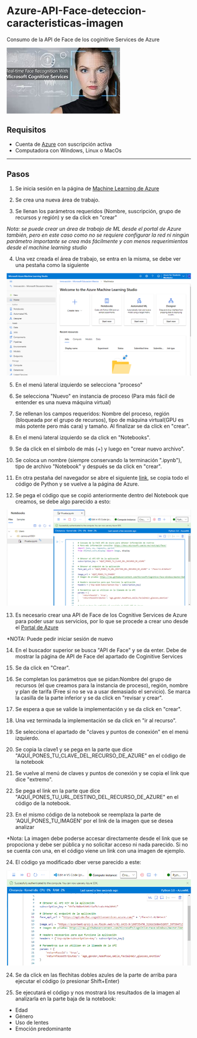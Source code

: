 # Azure-API-Face-deteccion-caracteristicas-imagen
Consumo de la API de Face de los coginitive Services de Azure

![Logo de Face Cognitive](https://github.com/AlanAlvaradoR/Azure-API-Face-deteccion-caracteristicas-imagen/blob/main/imagenes/FaceDetectionAzure.jpg)

## Requisitos

- Cuenta de [Azure](https://portal.azure.com/) con suscripción activa
- Computadora con Windows, Linux o MacOs

---------------------------------------------------------

## Pasos

1. Se inicia sesión en la página de [Machine Learning de Azure](https://ml.azure.com/home)

2. Se crea una nueva área de trabajo.

3. Se llenan los parámetros requeridos (Nombre, suscripción, grupo de recursos y región) y se da click en "crear"

*Nota: se puede crear un área de trabajo de ML desde el portal de Azure también, pero en este caso como no se requiere configurar la red ni ningún parámetro importante se crea más fácilmente y con menos requerimientos desde el machine learning studio*

4. Una vez creada el área de trabajo, se entra en la misma, se debe ver una pestaña como la siguiente

![Creació área de trabajo ML](https://github.com/AlanAlvaradoR/Azure-Machine-Learning/blob/main/imagenes/ML1.PNG)

5. En el menú lateral izquierdo se selecciona "proceso"

6. Se selecciona "Nuevo" en instancia de proceso (Para más fácil de entender es una nueva máquina virtual)

7. Se rellenan los campos requeridos: Nombre del proceso, región (bloqueada por el grupo de recursos), tipo de máquina virtual(GPU es más potente pero más cara) y tamaño. Al finalizar se da click en "crear".

8. En el menú lateral izquierdo se da click en "Notebooks".

9. Se da click en el símbolo de más (+) y luego en "crear nuevo archivo".

10. Se coloca un nombre (siempre conservando la terminación ".ipynb"), tipo de archivo "Notebook" y después se da click en "crear".

11. En otra pestaña del navegador se abre el siguiente [link](https://github.com/josejesusguzman/face-api-consumption-python/blob/main/face-consumption.py), se copia todo el código de Python y se vuelve a la página de Azure.

12. Se pega el código que se copió anteriormente dentro del Notebook que creamos, se debe algo parecido a esto:

![API de Face](https://github.com/AlanAlvaradoR/Azure-API-Face-deteccion-caracteristicas-imagen/blob/main/imagenes/API-Face.PNG)

13. Es necesario crear una API de Face de los Cognitive Services de Azure para poder usar sus servicios, por lo que se procede a crear uno desde el [Portal de Azure](https://portal.azure.com/#home)

*NOTA: Puede pedir iniciar sesión de nuevo

14. En el buscador superior se busca "API de Face" y se da enter. Debe de mostrar la página de API de Face del apartado de Coginitive Services

15. Se da click en "Crear".

16. Se completan los parámetros que se pidan:Nombre del grupo de recursos (el que creamos para la instancia de proceso), región, nombre y plan de tarifa (Free si no se va a usar demasiado el servicio). Se marca la casilla de la parte inferior y se da click en "revisar y crear".

17. Se espera a que se valide la implementación y se da click en "crear".

18. Una vez terminada la implementación se da click en "ir al recurso".

19. Se selecciona el apartado de "claves y puntos de conexión" en el menú izquierdo.

20. Se copia la clave1 y se pega en la parte que dice "AQUÍ_PONES_TU_CLAVE_DEL_RECURSO_DE_AZURE" en el código de la notebook

21. Se vuelve al menú de claves y puntos de conexión y se copia el link que dice "extremo".

22. Se pega el link en la parte que dice "AQUÍ_PONES_TU_URL_DESTINO_DEL_RECURSO_DE_AZURE" en el código de la notebook.

23. En el mismo código de la notebook se reemplaza la parte de 'AQUÍ_PONES_TU_IMAGEN' por el link de la imagen que se desea analizar

*Nota: La imagen debe poderse accesar directamente desde el link que se propociona y debe ser pública y no solicitar acceso ni nada parecido. Si no se cuenta con una, en el código viene un link con una imagen de ejemplo.

24. El código ya modificado dber verse parecido a este:

![Código Python Mod](https://github.com/AlanAlvaradoR/Azure-API-Face-deteccion-caracteristicas-imagen/blob/main/imagenes/CodigoPython.PNG)

24. Se da click en las flechitas dobles azules de la parte de arriba para ejecutar el código (o presionar Shift+Enter)

25. Se ejecutará el código y nos mostrará los resultados de la imagen al analizarla en la parte baja de la notebook:

- Edad
- Género
- Uso de lentes
- Emoción predominante



